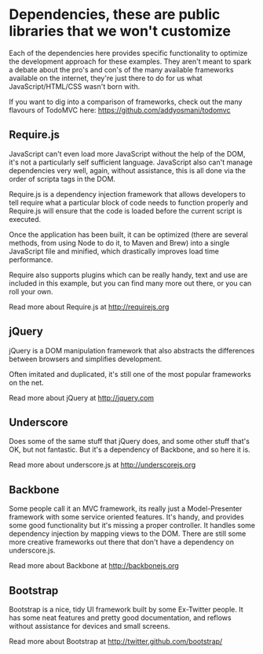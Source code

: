 # Dependencies, these are public libraries that we won't customize

Each of the dependencies here provides specific functionality to optimize the development approach for these examples.
They aren't meant to spark a debate about the pro's and con's of the many available frameworks available on the internet,
they're just there to do for us what JavaScript/HTML/CSS wasn't born with.

If you want to dig into a comparison of frameworks, check out the many flavours of TodoMVC here:
https://github.com/addyosmani/todomvc

## Require.js

JavaScript can't even load more JavaScript without the help of the DOM, it's not a particularly self sufficient language.
JavaScript also can't manage dependencies very well, again, without assistance, this is all done via the order of scripta
 tags in the DOM.

Require.js is a dependency injection framework that allows developers to tell require what a particular block of code
needs to function properly and Require.js will ensure that the code is loaded before the current script is executed.

Once the application has been built, it can be optimized (there are several methods, from using Node to do it, to Maven
and Brew) into a single JavaScript file and minified, which drastically improves load time performance.

Require also supports plugins which can be really handy, text and use are included in this example, but you can find
many more out there, or you can roll your own.

Read more about Require.js at http://requirejs.org

## jQuery

jQuery is a DOM manipulation framework that also abstracts the differences between browsers and simplifies development.

Often imitated and duplicated, it's still one of the most popular frameworks on the net.

Read more about jQuery at http://jquery.com

## Underscore

Does some of the same stuff that jQuery does, and some other stuff that's OK, but not fantastic.  But it's a dependency
of Backbone, and so here it is.

Read more about underscore.js at http://underscorejs.org

## Backbone

Some people call it an MVC framework, its really just a Model-Presenter framework with some service oriented features.
It's handy, and provides some good functionality but it's missing a proper controller.  It handles some dependency
injection by mapping views to the DOM.  There are still some more creative frameworks out there that don't have
a dependency on underscore.js.

Read more about Backbone at http://backbonejs.org

## Bootstrap

Bootstrap is a nice, tidy UI framework built by some Ex-Twitter people.  It has some neat features and pretty good
documentation, and reflows without assistance for devices and small screens.

Read more about Bootstrap at http://twitter.github.com/bootstrap/